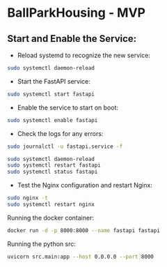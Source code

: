 # BallParkHousing - MVP

## Start and Enable the Service:

* Reload systemd to recognize the new service:
```sh
sudo systemctl daemon-reload
```
* Start the FastAPI service:

```sh
sudo systemctl start fastapi
```
* Enable the service to start on boot:
```sh
sudo systemctl enable fastapi
```

* Check the logs for any errors:
```sh
sudo journalctl -u fastapi.service -f
```

```sh
sudo systemctl daemon-reload
sudo systemctl restart fastapi
sudo systemctl status fastapi
```

* Test the Nginx configuration and restart Nginx:

```sh
sudo nginx -t
sudo systemctl restart nginx
```


Running the docker container:
```sh
docker run -d -p 8000:8000 --name fastapi fastapi
```

Running the python src:
```sh
uvicorn src.main:app --host 0.0.0.0 --port 8000
```



